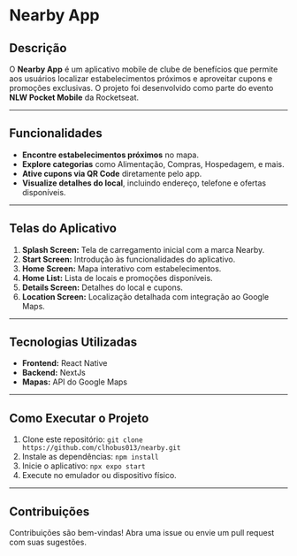 
# Nearby App

## Descrição
O **Nearby App** é um aplicativo mobile de clube de benefícios que permite aos usuários localizar estabelecimentos próximos e aproveitar cupons e promoções exclusivas. O projeto foi desenvolvido como parte do evento **NLW Pocket Mobile** da Rocketseat.

---

## Funcionalidades
- **Encontre estabelecimentos próximos** no mapa.
- **Explore categorias** como Alimentação, Compras, Hospedagem, e mais.
- **Ative cupons via QR Code** diretamente pelo app.
- **Visualize detalhes do local**, incluindo endereço, telefone e ofertas disponíveis.

---

## Telas do Aplicativo
1. **Splash Screen:** Tela de carregamento inicial com a marca Nearby.
2. **Start Screen:** Introdução às funcionalidades do aplicativo.
3. **Home Screen:** Mapa interativo com estabelecimentos.
4. **Home List:** Lista de locais e promoções disponíveis.
5. **Details Screen:** Detalhes do local e cupons.
6. **Location Screen:** Localização detalhada com integração ao Google Maps.

---

## Tecnologias Utilizadas
- **Frontend:** React Native
- **Backend:** NextJs
- **Mapas:** API do Google Maps

---

## Como Executar o Projeto
1. Clone este repositório: `git clone https://github.com/clhobus013/nearby.git`
2. Instale as dependências: `npm install`
3. Inicie o aplicativo: `npx expo start`
4. Execute no emulador ou dispositivo físico.

---

## Contribuições
Contribuições são bem-vindas! Abra uma issue ou envie um pull request com suas sugestões.

